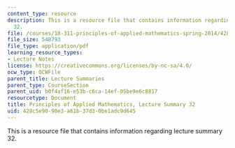 ```yaml
---
content_type: resource
description: This is a resource file that contains information regarding lecture summary
  32.
file: /courses/18-311-principles-of-applied-mathematics-spring-2014/428c5e9090e3a61b37d30be1adc9d645_MIT18_311S14_Lecture32.pdf
file_size: 548793
file_type: application/pdf
learning_resource_types:
- Lecture Notes
license: https://creativecommons.org/licenses/by-nc-sa/4.0/
ocw_type: OCWFile
parent_title: Lecture Summaries
parent_type: CourseSection
parent_uid: b0f4af16-e53b-c6ca-14ef-05be9e6c8817
resourcetype: Document
title: Principles of Applied Mathematics, Lecture Summary 32
uid: 428c5e90-90e3-a61b-37d3-0be1adc9d645
---
```

This is a resource file that contains information regarding lecture summary 32.